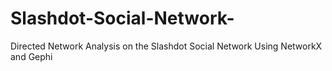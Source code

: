 # Slashdot-Social-Network-
Directed Network Analysis on the Slashdot Social Network Using NetworkX and Gephi
